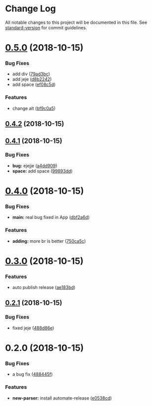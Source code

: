 # Change Log

All notable changes to this project will be documented in this file. See [standard-version](https://github.com/conventional-changelog/standard-version) for commit guidelines.

<a name="0.5.0"></a>
# [0.5.0](https://github.com/EmanuelGenially/test-automate-release/compare/v0.4.2...v0.5.0) (2018-10-15)


### Bug Fixes

* add div ([79ad3bc](https://github.com/EmanuelGenially/test-automate-release/commit/79ad3bc))
* add jeje ([d8b2242](https://github.com/EmanuelGenially/test-automate-release/commit/d8b2242))
* add space ([ef08c5d](https://github.com/EmanuelGenially/test-automate-release/commit/ef08c5d))


### Features

* change alt ([bf9c0a5](https://github.com/EmanuelGenially/test-automate-release/commit/bf9c0a5))



<a name="0.4.2"></a>
## [0.4.2](https://github.com/EmanuelGenially/test-automate-release/compare/v0.4.1...v0.4.2) (2018-10-15)



<a name="0.4.1"></a>
## [0.4.1](https://github.com/EmanuelGenially/test-automate-release/compare/v0.4.0...v0.4.1) (2018-10-15)


### Bug Fixes

* **bug:** ejejje ([a4dd909](https://github.com/EmanuelGenially/test-automate-release/commit/a4dd909))
* **space:** add space ([99893dd](https://github.com/EmanuelGenially/test-automate-release/commit/99893dd))



<a name="0.4.0"></a>
# [0.4.0](https://github.com/EmanuelGenially/test-automate-release/compare/v0.3.0...v0.4.0) (2018-10-15)


### Bug Fixes

* **main:**  real bug fixed in App ([dbf2a6d](https://github.com/EmanuelGenially/test-automate-release/commit/dbf2a6d))


### Features

* **adding:** more br is better ([750ca5c](https://github.com/EmanuelGenially/test-automate-release/commit/750ca5c))



<a name="0.3.0"></a>
# [0.3.0](https://github.com/EmanuelGenially/test-automate-release/compare/v0.2.1...v0.3.0) (2018-10-15)


### Features

* auto publish release ([ae183bd](https://github.com/EmanuelGenially/test-automate-release/commit/ae183bd))



<a name="0.2.1"></a>
## [0.2.1](https://github.com/EmanuelGenially/test-automate-release/compare/v0.2.0...v0.2.1) (2018-10-15)


### Bug Fixes

* fixed jeje ([488d86e](https://github.com/EmanuelGenially/test-automate-release/commit/488d86e))



<a name="0.2.0"></a>
# 0.2.0 (2018-10-15)


### Bug Fixes

* a bug fix ([488445f](https://github.com/EmanuelGenially/test-automate-release/commit/488445f))


### Features

* **new-parser:** install automate-release ([e0538cd](https://github.com/EmanuelGenially/test-automate-release/commit/e0538cd))
